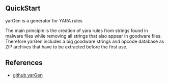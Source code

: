 ## QuickStart

yarGen is a generator for YARA rules


The main principle is the creation of yara rules from strings found in malware files while removing all strings that also appear in goodware files. Therefore yarGen includes a big goodware strings and opcode database as ZIP archives that have to be extracted before the first use.


## References

- [github yarGen](https://github.com/Neo23x0/yarGen)